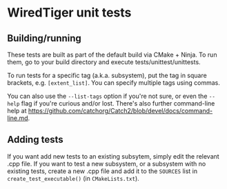 # WiredTiger unit tests

## Building/running

These tests are built as part of the default build via CMake + Ninja. To run
them, go to your build directory and execute tests/unittest/unittests.

To run tests for a specific tag (a.k.a. subsystem), put the tag in square
brackets, e.g. `[extent_list]`. You can specify multiple tags using commas.

You can also use the `--list-tags` option if you're not sure, or even the
`--help` flag if you're curious and/or lost. There's also further
command-line help at
https://github.com/catchorg/Catch2/blob/devel/docs/command-line.md.

## Adding tests

If you want add new tests to an existing subsytem, simply edit the relevant
.cpp file. If you want to test a new subsystem, or a subsystem with no
existing tests, create a new .cpp file and add it to the `SOURCES` list in
`create_test_executable()` (in `CMakeLists.txt`).
